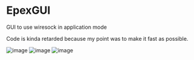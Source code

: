 # EpexGUI
GUI to use wiresock in application mode

Code is kinda retarded because my point was to make it fast as possible.

![image](https://user-images.githubusercontent.com/43629089/217021199-765af99e-0764-49f3-8eee-595dfd08a54b.png)
![image](https://user-images.githubusercontent.com/43629089/217021356-deac9bde-d91f-4294-8260-6cfaefeab52e.png)
![image](https://user-images.githubusercontent.com/43629089/217021520-aa6f5421-d3ab-4786-9a6a-77628b25a1de.png)

